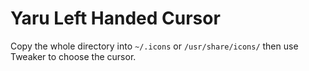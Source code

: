 # Yaru Left Handed Cursor

Copy the whole directory into `~/.icons` or `/usr/share/icons/` then use Tweaker to choose the cursor.



